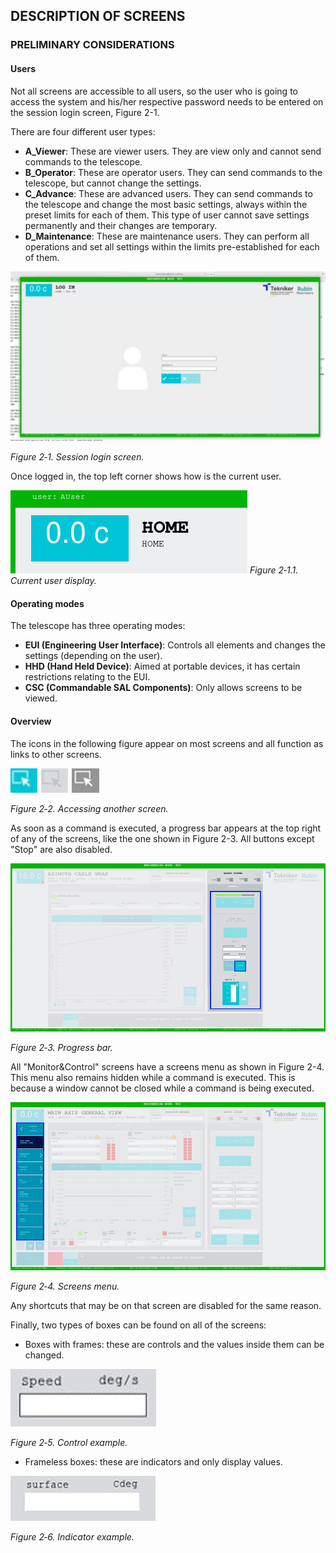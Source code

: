 ## DESCRIPTION OF SCREENS

### PRELIMINARY CONSIDERATIONS

#### Users

Not all screens are accessible to all users, so the user who is going to access the system and his/her respective
password needs to be entered on the session login screen, Figure 2-1.

There are four different user types:

- **A_Viewer**: These are viewer users. They are view only and cannot send commands to the telescope.
- **B_Operator**: These are operator users. They can send commands to the telescope, but cannot change the settings.
- **C_Advance**: These are advanced users. They can send commands to the telescope and change the most basic settings,
  always within the preset limits for each of them. This type of user cannot save settings permanently and their changes are temporary.
- **D_Maintenance**: These are maintenance users. They can perform all operations and set all settings within the limits pre-established for each of them.

![Session login screen.](../Resources/media/image008.JPG)

*Figure 2‑1. Session login screen.*

Once logged in, the top left corner shows how is the current user.

![Logged user display](../Resources/media/userDisplay.png)
*Figure 2‑1.1. Current user display.*

#### Operating modes

The telescope has three operating modes:

- **EUI (Engineering User Interface)**: Controls all elements and changes the settings (depending on the user).
- **HHD (Hand Held Device)**: Aimed at portable devices, it has certain restrictions relating to the EUI.
- **CSC (Commandable SAL Components)**: Only allows screens to be viewed.

#### Overview

The icons in the following figure appear on most screens and all function as links to other screens.

![Accessing another screen](../Resources/media/image009.png)

*Figure 2‑2. Accessing another screen.*

As soon as a command is executed, a progress bar appears at the top right of any of the screens, like the one shown in
Figure 2-3. All buttons except "Stop" are also disabled.

![Progress bar](../Resources/media/image010.png)

*Figure 2‑3. Progress bar.*

All "Monitor\&Control" screens have a screens menu as shown in Figure 2-4. This menu also remains hidden while a command
is executed. This is because a window cannot be closed while a command is being executed.

![Screens menu](../Resources/media/image011.png)

*Figure 2‑4. Screens menu.*

Any shortcuts that may be on that screen are disabled for the same reason.

Finally, two types of boxes can be found on all of the screens:

- Boxes with frames: these are controls and the values inside them can be changed.

![Control example](../Resources/media/image012.png)

*Figure 2‑5. Control example.*

- Frameless boxes: these are indicators and only display values.

![Indicator example](../Resources/media/image013.png)

*Figure 2‑6. Indicator example.*
